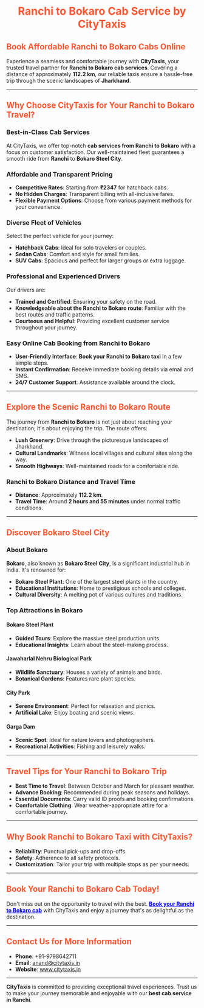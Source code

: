 <h1 style="text-align:center; color:#FF5733;">Ranchi to Bokaro Cab Service by CityTaxis</h1>

## <span style="color:#FF5733;">Book Affordable Ranchi to Bokaro Cabs Online</span>

Experience a seamless and comfortable journey with **CityTaxis**, your trusted travel partner for **Ranchi to Bokaro cab services**. Covering a distance of approximately **112.2 km**, our reliable taxis ensure a hassle-free trip through the scenic landscapes of **Jharkhand**.

---

## <span style="color:#FF5733;">Why Choose CityTaxis for Your Ranchi to Bokaro Travel?</span>

### Best-in-Class Cab Services

At CityTaxis, we offer top-notch **cab services from Ranchi to Bokaro** with a focus on customer satisfaction. Our well-maintained fleet guarantees a smooth ride from **Ranchi** to **Bokaro Steel City**.

### Affordable and Transparent Pricing

- **Competitive Rates**: Starting from **₹2347** for hatchback cabs.
- **No Hidden Charges**: Transparent billing with all-inclusive fares.
- **Flexible Payment Options**: Choose from various payment methods for your convenience.

### Diverse Fleet of Vehicles

Select the perfect vehicle for your journey:

- **Hatchback Cabs**: Ideal for solo travelers or couples.
- **Sedan Cabs**: Comfort and style for small families.
- **SUV Cabs**: Spacious and perfect for larger groups or extra luggage.

### Professional and Experienced Drivers

Our drivers are:

- **Trained and Certified**: Ensuring your safety on the road.
- **Knowledgeable about the Ranchi to Bokaro route**: Familiar with the best routes and traffic patterns.
- **Courteous and Helpful**: Providing excellent customer service throughout your journey.

### Easy Online Cab Booking from Ranchi to Bokaro

- **User-Friendly Interface**: **Book your Ranchi to Bokaro taxi** in a few simple steps.
- **Instant Confirmation**: Receive immediate booking details via email and SMS.
- **24/7 Customer Support**: Assistance available around the clock.

---

## <span style="color:#FF5733;">Explore the Scenic Ranchi to Bokaro Route</span>

The journey from **Ranchi to Bokaro** is not just about reaching your destination; it's about enjoying the trip. The route offers:

- **Lush Greenery**: Drive through the picturesque landscapes of Jharkhand.
- **Cultural Landmarks**: Witness local villages and cultural sites along the way.
- **Smooth Highways**: Well-maintained roads for a comfortable ride.

### Ranchi to Bokaro Distance and Travel Time

- **Distance**: Approximately **112.2 km**.
- **Travel Time**: Around **2 hours and 55 minutes** under normal traffic conditions.

---

## <span style="color:#FF5733;">Discover Bokaro Steel City</span>

### About Bokaro

**Bokaro**, also known as **Bokaro Steel City**, is a significant industrial hub in India. It's renowned for:

- **Bokaro Steel Plant**: One of the largest steel plants in the country.
- **Educational Institutions**: Home to prestigious schools and colleges.
- **Cultural Diversity**: A melting pot of various cultures and traditions.

### Top Attractions in Bokaro

#### Bokaro Steel Plant

- **Guided Tours**: Explore the massive steel production units.
- **Educational Insights**: Learn about the steel-making process.

#### Jawaharlal Nehru Biological Park

- **Wildlife Sanctuary**: Houses a variety of animals and birds.
- **Botanical Gardens**: Features rare plant species.

#### City Park

- **Serene Environment**: Perfect for relaxation and picnics.
- **Artificial Lake**: Enjoy boating and scenic views.

#### Garga Dam

- **Scenic Spot**: Ideal for nature lovers and photographers.
- **Recreational Activities**: Fishing and leisurely walks.

---

## <span style="color:#FF5733;">Travel Tips for Your Ranchi to Bokaro Trip</span>

- **Best Time to Travel**: Between October and March for pleasant weather.
- **Advance Booking**: Recommended during peak seasons and holidays.
- **Essential Documents**: Carry valid ID proofs and booking confirmations.
- **Comfortable Clothing**: Wear weather-appropriate attire for a comfortable journey.

---

## <span style="color:#FF5733;">Why Book Ranchi to Bokaro Taxi with CityTaxis?</span>

- **Reliability**: Punctual pick-ups and drop-offs.
- **Safety**: Adherence to all safety protocols.
- **Customization**: Tailor your trip with multiple stops as per your needs.

---

## <span style="color:#FF5733;">Book Your Ranchi to Bokaro Cab Today!</span>

Don't miss out on the opportunity to travel with the best. **<a href="https://www.citytaxis.in/" style="color:blue; text-decoration:underline;">Book your Ranchi to Bokaro cab</a>** with CityTaxis and enjoy a journey that's as delightful as the destination.

---

## <span style="color:#FF5733;">Contact Us for More Information</span>

- **Phone**: +91-9798642711
- **Email**: <a href="mailto:anand@citytaxis.in" style="color:blue; text-decoration:underline;">anand@citytaxis.in</a>
- **Website**: <a href="https://www.citytaxis.in/" style="color:blue; text-decoration:underline;">www.citytaxis.in</a>

---

**CityTaxis** is committed to providing exceptional travel experiences. Trust us to make your journey memorable and enjoyable with our **best cab service in Ranchi**.
